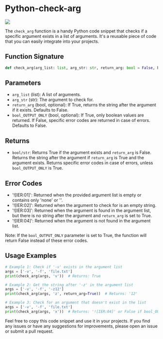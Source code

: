# Python-check-arg
<img src="https://img.shields.io/badge/Python-FFD43B?style=for-the-badge&logo=python&logoColor=blue"/>

The `check_arg` function is a handy Python code snippet that checks if a specific argument exists in a list of arguments. It's a reusable piece of code that you can easily integrate into your projects.

## Function Signature

```python
def check_arg(arg_list: list, arg_str: str, return_arg: bool = False, bool_OUTPUT_ONLY: bool = False):
```

## Parameters

- `arg_list` (list): A list of arguments.
- `arg_str` (str): The argument to check for.
- `return_arg` (bool, optional): If True, returns the string after the argument if it exists. Defaults to False.
- `bool_OUTPUT_ONLY` (bool, optional): If True, only boolean values are returned. If False, specific error codes are returned in case of errors. Defaults to False.

## Returns

- `bool/str`: Returns True if the argument exists and `return_arg` is False. Returns the string after the argument if `return_arg` is True and the argument exists. Returns specific error codes in case of errors, unless `bool_OUTPUT_ONLY` is True.

## Error Codes

- '![IER:01]': Returned when the provided argument list is empty or contains only 'none' or ''.
- '![IER:02]': Returned when the argument to check for is an empty string.
- '![IER:03]': Returned when the argument is found in the argument list, but there is no string after the argument and `return_arg` is set to True.
- '![IER:04]': Returned when the argument is not found in the argument list.

Note: If the `bool_OUTPUT_ONLY` parameter is set to True, the function will return False instead of these error codes.

## Usage Examples

```python
# Example 1: Check if '-v' exists in the argument list
args = ['-v', '-f', 'file.txt']
print(check_arg(args, 'v'))  # Returns: True

# Example 2: Get the string after '-z' in the argument list
args = ['-v', '-f', '-z12']
print(check_arg(args, 'z', return_arg=True))  # Returns: '12'

# Example 3: Check for an argument that doesn't exist in the list
args = ['-v', '-f', 'file.txt']
print(check_arg(args, 'x'))  # Returns: '![IER:04]' or False if bool_OUTPUT_ONLY is True
```

Feel free to copy this code snippet and use it in your projects. If you find any issues or have any suggestions for improvements, please open an issue or submit a pull request.

